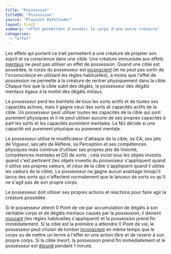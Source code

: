 ```yaml
---
title: "Possession"
titleEN: "Possession"
source: "Playtest Pathfinder"
layout: trait
summary: "effet permettant d'envahir le corps d'une autre créature"
categories:
  - "effet"
---
```

Les effets qui portent ce trait permettent à une créature de projeter son esprit et sa conscience dans une cible. Une créature immunisée aux effets [mentaux](mental.html) ne peut pas utiliser un effet de possession. Quand une cible est possédée, le corps du possesseur est [inconscient](/conditions/inconscient.html) (et ne peut pas sortir de l'inconscience en utilisant les règles habituelles), à moins que l'effet de possession ne permette à la créature de rentrer physiquement dans la cible. Chaque fois que la cible subit des dégâts, le possesseur des dégâts mentaux égaux à la moitié des dégâts initiaux.

Le possesseur perd les bienfaits de tous les sorts actifs et de toutes ses capacités actives, mais il gagne ceux des sorts et capacités actifs de la cible. Un possesseur peut utiliser toutes les capacités de la cible qui sont purement physiques et il ne peut utiliser aucune de ses propres capacités à part les sorts et les capacités purement mentales. Le MJ décide si une capacité est purement physique ou purement mentale.

Le possesseur utilise le modificateur d'attaque de la cible, sa CA, ses jets de Vigueur, ses jets de Réflexe, sa Perception et ses compétences physiques mais continue d'utiliser ses propres jets de Volonté, compétences mentales et DD de sorts ; cela inclut tous les objets investis quand c'est pertinent (les objets investis du possesseur s'appliquent quand il utilise ses propres valeurs, et ceux de la cible s'appliquent quand il utilise les valeurs de la cible). Le possesseur ne gagne aucun avantage lorsqu'il lance des sorts qui n'affectent normalement que le lanceur de sorts vu qu'il ne s'agit pas de son propre corps.

Le possesseur doit utiliser ses propres actions et réactions pour faire agir la créature possédée.

Si le possesseur atteint 0 Point de vie par accumulation de dégâts à son véritable corps et de dégâts mentaux causés par la possession, il devient [mourant](/conditions/mourant.html) (les règles habituelles s'appliquent) et la possession prend fin immédiatement. Si la cible est la première à atteindre 0 Point de vie, le possesseur peut choisir de tomber [inconscient](/conditions/inconscient.html) en même temps que le corps ou de mettre un terme à l'effet en une action libre et de revenir à son propre corps. Si la cible meurt, la possession prend fin immédiatement et le possesseur est [étourdi](/conditions/étourdi.html) pendant 1 minute.
